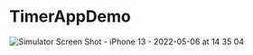 # TimerAppDemo

![Simulator Screen Shot - iPhone 13 - 2022-05-06 at 14 35 04](https://user-images.githubusercontent.com/22542406/167087891-fb0a94d3-da33-469e-9258-e299600f986c.png)
